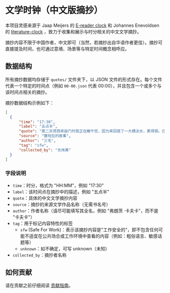 # 文学时钟（中文版摘抄）

本项目灵感来源于 Jaap Meijers 的 [E-reader clock](https://techni.gallery/literaire-klok-trekt-internationaal-aandacht/) 和 Johannes Enevoldsen
的 [literature-clock](https://github.com/JohannesNE/literature-clock?tab=License-1-ov-file) ，致力于收集和展示与时分相关的中文文学摘抄。

摘抄内容不限于中国作者，中文即可（当然，若摘抄出自华语作者更佳）。摘抄可直接提及时间，也可通过意境、场景等与特定时间概念相呼应。

## 数据结构

所有摘抄数据均存储于 `quotes/` 文件夹下，以 JSON 文件的形式存在。每个文件代表一个特定的时间点（例如 `00-00.json` 代表 00:00），并且包含一个或多个与该时间点相关的摘抄。

摘抄数据结构示例如下：

```json
[
  {
      "time": "17:30",
      "label": "五点半",
      "quote": "第二天荷西来敲门时我正在睡午觉，因为来回提了一大桶淡水，累得很。已经五点半了。他进门就大叫：\"快起来，我有东西送给你。\"口气兴奋得很，手中抱着一个大盒子。",
      "source": "撒哈拉的故事",
      "author": "三毛",
      "tag": "sfw",
      "collected_by": "东炜黄"
  }
]
```

### 字段说明

*   `time`：时分，格式为 "HH:MM"，例如 "17:30"
*   `label`：该时间点在摘抄中的描述，例如 "五点半"
*   `quote`：具体的中文文学摘抄内容
*   `source`：摘抄的来源文学作品名称（无需书名号）
*   `author`：作者名称（请尽可能填写其全名，例如 "弗朗茨 ·卡夫卡"，而不是 "卡夫卡"）
*   `tag`：用于标记内容特性的标签
    *   `sfw` (Safe For Work)：表示该摘抄内容是"工作安全的"，即不包含任何可能不适宜在公共场合或工作环境中查看的内容（例如：粗俗语言、敏感话题等）
    *   `unknown`：如不确定，可写 unknown（未知）
*   `collected_by`：摘抄者名称

## 如何贡献

请在贡献之前仔细阅读 [贡献指南](CONTRIBUTING.md)。